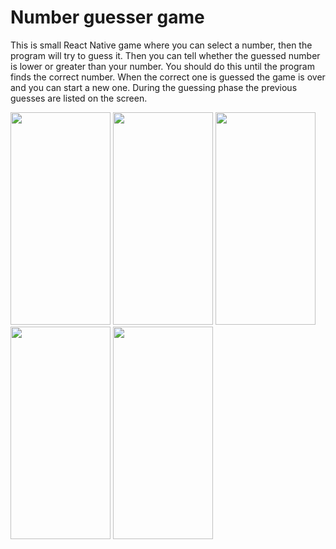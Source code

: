 # Number guesser game

This is small React Native game where you can select a number, then the program will try to guess it. Then you can tell whether the guessed number is
lower or greater than your number. You should do this until the program finds the correct number. When the correct one is guessed the game is over and you
can start a new one.
During the guessing phase the previous guesses are listed on the screen.

<img src="https://user-images.githubusercontent.com/44608623/166748852-e0979762-f40d-43d0-a7a6-baf5c4a13c07.PNG" width="160" height="340">
<img src="https://user-images.githubusercontent.com/44608623/166748865-4ed8e6b2-3009-4054-afec-77175affa172.PNG" width="160" height="340">
<img src="https://user-images.githubusercontent.com/44608623/166748870-9b05a8a8-17af-42be-916c-27e3e5526f21.PNG" width="160" height="340">
<img src="https://user-images.githubusercontent.com/44608623/166748875-e56d847b-01aa-46c7-9b39-02faf5d283c3.PNG" width="160" height="340">
<img src="https://user-images.githubusercontent.com/44608623/166748878-2ea5fb22-6070-49c5-b898-8f296ba8845c.PNG" width="160" height="340">
